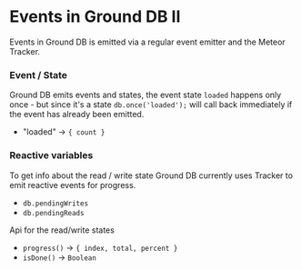 Events in Ground DB II
======================

Events in Ground DB is emitted via a regular event emitter and the Meteor Tracker.

### Event / State

Ground DB emits events and states, the event state `loaded` happens only
once - but since it's a state `db.once('loaded');` will call back immediately if the
event has already been emitted.

* "loaded" -> `{ count }`

### Reactive variables

To get info about the read / write state Ground DB currently uses Tracker to emit
reactive events for progress.

* `db.pendingWrites`
* `db.pendingReads`

Api for the read/write states
* `progress()` -> `{ index, total, percent }`
* `isDone()` -> `Boolean`
